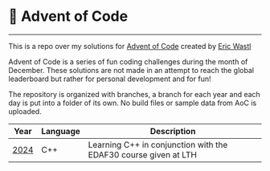 # 🎄 Advent of Code

--------

This is a repo over my solutions for [Advent of Code](https://adventofcode.com/)
created by [Eric Wastl](https://was.tl/)

Advent of Code is a series of fun coding challenges during the month of December.
These solutions are not made in an attempt to reach the global leaderboard but
rather for personal development and for fun!

The repository is organized with branches, a branch for each year and each day is put
into a folder of its own. No build files or sample data from AoC is uploaded.

| Year | Language | Description |
| ---- | -------- | ----------- |
| [2024](https://github.com/andrekanakis/adventofcode/tree/main/aoc2024) | C++ | Learning C++ in conjunction with the EDAF30 course given at LTH |
